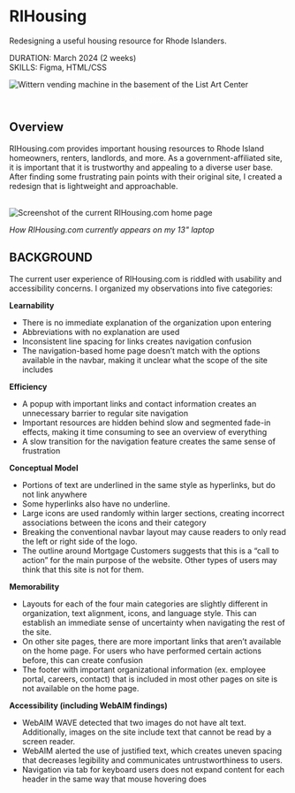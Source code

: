 <div class="two-column">
<div class="centered">
<div class="text">

# RIHousing
Redesigning a useful housing resource for Rhode Islanders.

<div><span classname="detail">DURATION:</span> March 2024 (2 weeks)</div>
<div><span classname="detail">SKILLS:</span> Figma, HTML/CSS</div>

</div>
</div>
<div class="image rounded linkable">

![Wittern vending machine in the basement of the List Art Center](https://ocarson1.github.io/id-portfolio/images/rihousing-preview.png)<a href="https://ocarson1.github.io/rihousing/" style="font-size: 14px; color: white; padding-top: 10px; display: flex; justify-content: center">Visit live preview</a>
</div>
</div>
<div class="spacer-50"></div>
<div class="three-column">
<div class="text flex-3">

## Overview

RIHousing.com provides important housing resources to Rhode Island homeowners, renters, landlords, and more. As a government-affiliated site, it is important that it is trustworthy and appealing to a diverse user base. After finding some frustrating pain points with their original site, I created a redesign that is lightweight and approachable.
<br></br>

</div>
<div class="flex-1"></div>
</div>

![Screenshot of the current RIHousing.com home page](https://ocarson1.github.io/id-portfolio/images/rihousing-old.png)<div>*How RIHousing.com currently appears on my 13" laptop*</div>

<div class="three-column">
<div class="text flex-3">

## BACKGROUND

The current user experience of RIHousing.com is riddled with usability and accessibility concerns. I organized my observations into five categories:

</div>
<div class="flex-1"></div>
</div>
<div class="two-column">
<div class="text flex-1">

**Learnability**

- There is no immediate explanation of the organization upon entering
- Abbreviations with no explanation are used
- Inconsistent line spacing for links creates navigation confusion
- The navigation-based home page doesn’t match with the options available in the navbar, making it unclear what the scope of the site includes

</div>

<div class="text flex-1">

**Efficiency**

- A popup with important links and contact information creates an unnecessary barrier to regular site navigation
- Important resources are hidden behind slow and segmented fade-in effects, making it time consuming to see an overview of everything
- A slow transition for the navigation feature creates the same sense of frustration

</div>


</div>

<div class="two-column">
<div class="text flex-1">

**Conceptual Model**

- Portions of text are underlined in the same style as hyperlinks, but do not link anywhere
- Some hyperlinks also have no underline.
- Large icons are used randomly within larger sections, creating incorrect associations between the icons and their category
- Breaking the conventional navbar layout may cause readers to only read the left or right side of the logo.
- The outline around Mortgage Customers suggests that this is a “call to action” for the main purpose of the website. Other types of users may think that this site is not for them.

</div>

<div class="text flex-1">

**Memorability**

- Layouts for each of the four main categories are slightly different in organization, text alignment, icons, and language style. This can establish an immediate sense of uncertainty when navigating the rest of the site.
- On other site pages, there are more important links that aren’t available on the home page. For users who have performed certain actions before, this can create confusion
- The footer with important organizational information (ex. employee portal, careers, contact) that is included in most other pages on site is not available on the home page.

</div>


</div>

<div class="two-column">
<div class="text flex-1">

**Accessibility (including WebAIM findings)**

- WebAIM WAVE detected that two images do not have alt text. Additionally, images on the site include text that cannot be read by a screen reader.
- WebAIM alerted the use of justified text, which creates uneven spacing that decreases legibility and communicates untrustworthiness to users.
- Navigation via tab for keyboard users does not expand content for each header in the same way that mouse hovering does

</div>

<div class="text flex-1">

</div>


</div>